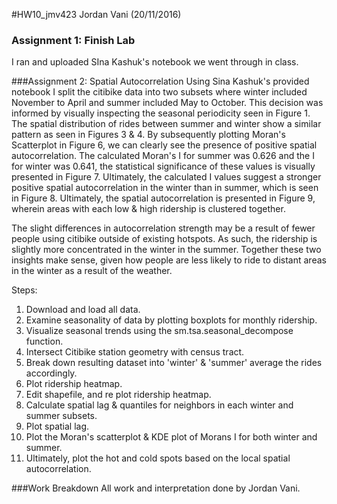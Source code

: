 #HW10_jmv423
Jordan Vani (20/11/2016)

### Assignment 1: Finish Lab
I ran and uploaded SIna Kashuk's notebook we went through in class.

###Assignment 2: Spatial Autocorrelation
Using Sina Kashuk's provided notebook I split the citibike data into two subsets where winter included November to April and summer included May to October. This decision was informed by visually inspecting the seasonal periodicity seen in Figure 1. The spatial distribution of rides between summer and winter show a similar pattern as seen in Figures 3 & 4. By subsequently plotting Moran's Scatterplot in Figure 6, we can clearly see the presence of positive spatial autocorrelation. The calculated Moran's I for summer was 0.626 and the I for winter was 0.641, the statistical significance of these values is visually presented in Figure 7.  Ultimately, the calculated I values suggest a stronger positive spatial autocorrelation in the winter than in summer, which is seen in Figure 8. Ultimately, the spatial autocorrelation is presented in Figure 9, wherein areas with each low & high ridership is clustered together.

The slight differences in autocorrelation strength may be a result of fewer people using citibike outside of existing hotspots. As such, the ridership is slightly more concentrated in the winter in the summer. Together these two insights make sense, given how people are less likely to ride to distant areas in the winter as a result of the weather.

Steps:
1. Download and load all data.
2. Examine seasonality of data by plotting boxplots for monthly ridership.
3. Visualize seasonal trends using the sm.tsa.seasonal_decompose function.
4. Intersect Citibike station geometry with census tract.
5. Break down resulting dataset into 'winter' & 'summer' average the rides accordingly.
6. Plot ridership heatmap.
7. Edit shapefile, and re plot ridership heatmap.
8. Calculate spatial lag & quantiles for neighbors in each winter and summer subsets.
9. Plot spatial lag.
10. Plot the Moran's scatterplot & KDE plot of Morans I for both winter and summer.
11. Ultimately, plot the hot and cold spots based on the local spatial autocorrelation.

###Work Breakdown
All work and interpretation done by Jordan Vani.
